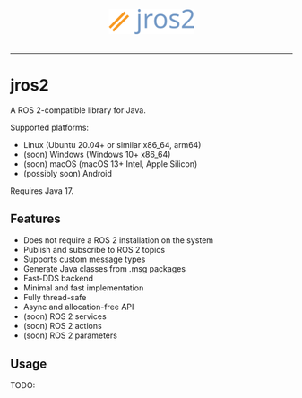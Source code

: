 <p align="center"><img src="media/jros2.png" width="30%" /><br><br></p>

-----------------

# jros2
A ROS 2-compatible library for Java.

Supported platforms:
- Linux (Ubuntu 20.04+ or similar x86_64, arm64)
- (soon) Windows (Windows 10+ x86_64)
- (soon) macOS (macOS 13+ Intel, Apple Silicon)
- (possibly soon) Android

Requires Java 17.

## Features
- Does not require a ROS 2 installation on the system
- Publish and subscribe to ROS 2 topics
- Supports custom message types
- Generate Java classes from .msg packages
- Fast-DDS backend
- Minimal and fast implementation
- Fully thread-safe
- Async and allocation-free API
- (soon) ROS 2 services
- (soon) ROS 2 actions
- (soon) ROS 2 parameters

## Usage
TODO:
